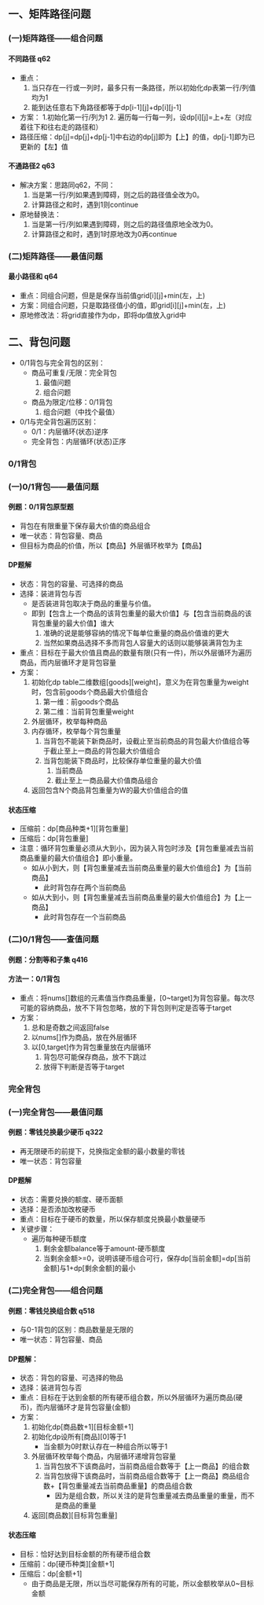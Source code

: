 ## 一、矩阵路径问题
### (一)矩阵路径——组合问题
#### 不同路径 q62
- 重点：
    1. 当只存在一行或一列时，最多只有一条路径，所以初始化dp表第一行/列值均为1
    2. 能到达任意右下角路径都等于dp[i-1][j]+dp[i][j-1]
- 方案：
  1.初始化第一行/列为1
    2. 遍历每一行每一列，设dp[i][j]=上+左（对应着往下和往右走的路径和）
- 路径压缩：dp[j]=dp[j]+dp[j-1]中右边的dp[j]即为【上】的值，dp[j-1]即为已更新的【左】值

#### 不通路径2 q63
- 解决方案：思路同q62，不同：
    1. 当是第一行/列如果遇到障碍，则之后的路径值全改为0。
    2. 计算路径之和时，遇到1则continue
- 原地替换法：
    1. 当是第一行/列如果遇到障碍，则之后的路径值原地全改为0。
    2. 计算路径之和时，遇到1时原地改为0再continue

### (二)矩阵路径——最值问题
#### 最小路径和 q64
- 重点：同组合问题，但是是保存当前值grid[i][j]+min(左，上)
- 方案：同组合问题，只是取路径值小的值，即grid[i][j]+min(左，上)
- 原地修改法：将grid直接作为dp，即将dp值放入grid中

## 二、背包问题
- 0/1背包与完全背包的区别：
    - 商品可重复/无限：完全背包
        1. 最值问题
        2. 组合问题
    - 商品为限定/位移：0/1背包
        1. 组合问题（中找个最值）
- 0/1与完全背包遍历区别：
    - 0/1：内层循环(状态)逆序
    - 完全背包：内层循环(状态)正序

### 0/1背包
### (一)0/1背包——最值问题
#### 例题：0/1背包原型题
- 背包在有限重量下保存最大价值的商品组合
- 唯一状态：背包容量、商品
- 但目标为商品的价值，所以【商品】外层循环枚举为【商品】

#### DP题解
- 状态：背包的容量、可选择的商品
- 选择：装进背包与否
    - 是否装进背包取决于商品的重量与价值。
    - 即到【包含上一个商品的该背包重量的最大价值】与【包含当前商品的该背包重量的最大价值】谁大
        1. 准确的说是能够容纳的情况下每单位重量的商品价值谁的更大
        2. 当然如果商品选择不多而背包人容量大的话则以能够装满背包为主
- 重点：目标在于最大价值且商品的数量有限(只有一件)，所以外层循环为遍历商品，而内层循环才是背包容量
- 方案：
    1. 初始化dp table二维数组[goods][weight]，意义为在背包重量为weight时，包含前goods个商品最大价值组合
        1. 第一维：前goods个商品
        2. 第二维：当前背包重量weight
    2. 外层循环，枚举每种商品
    3. 内存循环，枚举每个背包重量
        1. 当背包不能装下新商品时，设截止至当前商品的背包最大价值组合等于截止至上一商品的背包最大价值组合
        2. 当背包能装下商品时，比较保存单位重量的最大价值
            1. 当前商品
            2. 截止至上一商品最大价值商品组合
    4. 返回包含N个商品背包重量为W的最大价值组合的值

#### 状态压缩
- 压缩前：dp[商品种类+1][背包重量]
- 压缩后：dp[背包重量]
- 注意：循环背包重量必须从大到小，因为装入背包时涉及【背包重量减去当前商品重量的最大价值组合】即小重量。
    - 如从小到大，则【背包重量减去当前商品重量的最大价值组合】为【当前商品】
        - 此时背包存在两个当前商品
    - 如从大到小，则【背包重量减去当前商品重量的最大价值组合】为【上一商品】
        - 此时背包存在一个当前商品

### (二)0/1背包——查值问题
#### 例题：分割等和子集 q416
#### 方法一：0/1背包
- 重点：将nums[]数组的元素值当作商品重量，[0~target]为背包容量。每次尽可能的容纳商品，放不下背包忽略，放的下背包则判定是否等于target
- 方案：
    1. 总和是奇数之间返回false
    2. 以nums[]作为商品，放在外层循环
    3. 以[0,target]作为背包重量放在内层循环
        1. 背包尽可能保存商品，放不下跳过
        2. 放得下判断是否等于target

### 完全背包
### (一)完全背包——最值问题
#### 例题：零钱兑换最少硬币 q322
- 再无限硬币的前提下，兑换指定金额的最小数量的零钱
- 唯一状态：背包容量

#### DP题解
- 状态：需要兑换的额度、硬币面额
- 选择：是否添加改枚硬币
- 重点：目标在于硬币的数量，所以保存额度兑换最小数量硬币
- 关键步骤：
    - 遍历每种硬币额度
        1. 剩余金额balance等于amount-硬币额度
        2. 当剩余金额>=0，说明该硬币组合可行，保存dp[当前金额]=dp[当前金额]与1+dp[剩余金额]的最小

### (二)完全背包——组合问题
#### 例题：零钱兑换组合数 q518
- 与0-1背包的区别：商品数量是无限的
- 唯一状态：背包容量、商品

#### DP题解：
- 状态：背包的容量、可选择的物品
- 选择：装进背包与否
- 重点：目标在于达到金额的所有硬币组合数，所以外层循环为遍历商品(硬币)，而内层循环才是背包容量(金额)
- 方案：
    1. 初始化dp[商品数+1][目标金额+1]
    2. 初始化dp设所有[商品][0]等于1
        - 当金额为0时默认存在一种组合所以等于1
    3. 外层循环枚举每个商品，内层循环递增背包容量
        1. 当背包放不下该商品时，当前商品组合数等于【上一商品】的组合数
        2. 当背包放得下该商品时，当前商品组合数等于【上一商品】商品组合数+【背包重量减去当前商品重量】的商品组合数
            - 因为是组合数，所以关注的是背包重量减去商品重量的重量，而不是商品的重量
    4. 返回[商品数][目标背包重量]

#### 状态压缩
- 目标：恰好达到目标金额的所有硬币组合数
- 压缩前：dp[硬币种类][金额+1]
- 压缩后：dp[金额+1]
    - 由于商品是无限，所以当尽可能保存所有的可能，所以金额枚举从0~目标金额